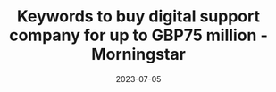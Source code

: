 ---
category:
- .nan
date: 2023-07-05
keyword_suggestion: low code no code digital transformation
post_inspiration: https://www.morningstar.co.uk/uk/news/AN_1670233481941110100/keywords-to-buy-digital-support-company-for-up-to-gbp75-million.aspx
silot_terms: digital automation
title: Keywords to buy digital <b>support</b> company for up to GBP75 million - Morningstar
---